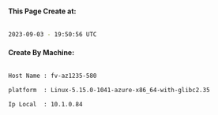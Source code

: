 
   
#### This Page Create at:

```bash

2023-09-03 - 19:50:56 UTC

```

#### Create By Machine:

```bash

Host Name : fv-az1235-580

platform  : Linux-5.15.0-1041-azure-x86_64-with-glibc2.35

Ip Local  : 10.1.0.84

```

